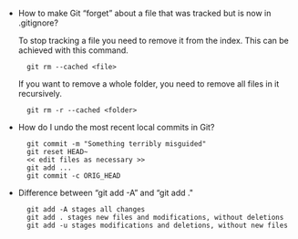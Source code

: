 - How to make Git “forget” about a file that was tracked but is now in .gitignore?
    
    To stop tracking a file you need to remove it from the index. This can be achieved with this command.

        git rm --cached <file>

    If you want to remove a whole folder, you need to remove all files in it recursively.

        git rm -r --cached <folder>

- How do I undo the most recent local commits in Git?
  
        git commit -m "Something terribly misguided"
        git reset HEAD~
        << edit files as necessary >>
        git add ...
        git commit -c ORIG_HEAD

- Difference between “git add -A” and “git add ."
  
        git add -A stages all changes
        git add . stages new files and modifications, without deletions
        git add -u stages modifications and deletions, without new files